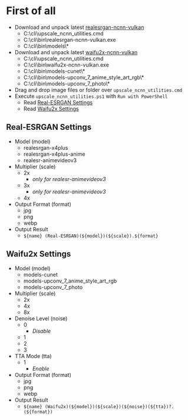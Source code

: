 # First of all

- Download and unpack latest [realesrgan-ncnn-vulkan](https://github.com/xinntao/Real-ESRGAN/releases)
    - C:\cli\upscale_ncnn_utilities.cmd
    - C:\cli\bin\realesrgan-ncnn-vulkan.exe
    - C:\cli\bin\models\\*
- Download and unpack latest [waifu2x-ncnn-vulkan](https://github.com/nihui/waifu2x-ncnn-vulkan/releases)
    - C:\cli\upscale_ncnn_utilities.cmd
    - C:\cli\bin\waifu2x-ncnn-vulkan.exe
    - C:\cli\bin\models-cunet\\*
    - C:\cli\bin\models-upconv_7_anime_style_art_rgb\\*
    - C:\cli\bin\models-upconv_7_photo\\*
- Drag and drop image files or folder over `upscale_ncnn_utilities.cmd`
- Execute `upscale_ncnn_utilities.ps1` with `Run with PowerShell`
    - Read [Real-ESRGAN Settings](#Real-ESRGAN-Settings)
    - Read [Waifu2x Settings](#Waifu2x-Settings)

## Real-ESRGAN Settings
- Model (model)
    - realesrgan-x4plus
    - realesrgan-x4plus-anime
    - realesr-animevideov3
- Multiplier (scale)
    - 2x
        - *only for realesr-animevideov3*
    - 3x
        - *only for realesr-animevideov3*
    - 4x
- Output Format (format)
    - jpg
    - png
    - webp
- Output Result
    - `${name} (Real-ESRGAN)(${model})(${scale}).${format}`

## Waifu2x Settings
- Model (model)
    - models-cunet
    - models-upconv_7_anime_style_art_rgb
    - models-upconv_7_photo
- Multiplier (scale)
    - 2x
    - 4x
    - 8x
- Denoise Level (noise)
    - 0
        - *Disable*
    - 1
    - 2
    - 3
- TTA Mode (tta)
    - 1
        - *Enable*
- Output Format (format)
    - jpg
    - png
    - webp
- Output Result
    - `${name} (Waifu2x)(${model})(${scale})(${noise})(${tta})?.(${format})`
